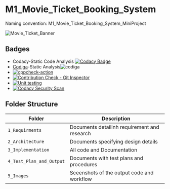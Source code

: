 # M1_Movie_Ticket_Booking_System
Naming convention:  M1_Movie_Ticket_Booking_System_MiniProject

![Movie_Ticket_Banner](https://user-images.githubusercontent.com/102242702/160821485-85969bb5-2b7a-412f-a0cf-edfca4a0c6b7.png)

## Badges
*   Codacy-Static Code Analysis [![Codacy Badge](https://app.codacy.com/project/badge/Grade/a224cb1ff9b84dbdbd6c1a5514ec599d)](https://www.codacy.com/gh/Pavankumar1719/M1_Movie_Ticket_Booking_System/dashboard?utm_source=github.com&amp;utm_medium=referral&amp;utm_content=Pavankumar1719/M1_Movie_Ticket_Booking_System&amp;utm_campaign=Badge_Grade)
*   [Codiga](https://api.codiga.io/project/32220/score/svg)-Static Analysis![codiga](https://user-images.githubusercontent.com/102242702/160826295-239d2fd6-ae0a-4815-8f2c-1eb1dd6970f9.PNG)
*   [![cppcheck-action](https://github.com/Pavankumar1719/M1_Movie_Ticket_Booking_System/actions/workflows/cppcheck.yml/badge.svg)](https://github.com/Pavankumar1719/M1_Movie_Ticket_Booking_System/actions/workflows/cppcheck.yml)
*   [![Contribution Check - Git Inspector](https://github.com/Pavankumar1719/M1_Movie_Ticket_Booking_System/actions/workflows/gitinspector.yml/badge.svg)](https://github.com/Pavankumar1719/M1_Movie_Ticket_Booking_System/actions/workflows/gitinspector.yml)
*   [![Unit testing](https://github.com/Pavankumar1719/M1_Movie_Ticket_Booking_System/actions/workflows/unit-test.yml/badge.svg)](https://github.com/Pavankumar1719/M1_Movie_Ticket_Booking_System/actions/workflows/unit-test.yml)
*   [![Codacy Security Scan](https://github.com/Pavankumar1719/M1_Movie_Ticket_Booking_System/actions/workflows/codacy.yml/badge.svg)](https://github.com/Pavankumar1719/M1_Movie_Ticket_Booking_System/actions/workflows/codacy.yml)

## Folder Structure

| Folder  |       Description     |
| ------- | --------------------- |
| `1_Requirments` | Documents detailinh requirement and research  |
| `2_Architecture`  | Documents specifying design details |
| `3_Implementation`  | All code and Documentation  |
| `4_Test_Plan_and_Output`  | Documents with test plans and procedures  |
| `5_Images`  | Sceenshots of the output code and workflow  |
